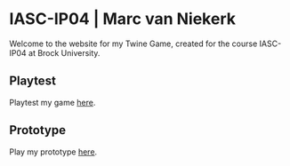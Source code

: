 # IASC-IP04 | Marc van Niekerk

Welcome to the website for my Twine Game, created for the course IASC-IP04 at Brock University.

## Playtest

Playtest my game [here]().

## Prototype

Play my prototype [here](prototype/EscapePrototype.html).

